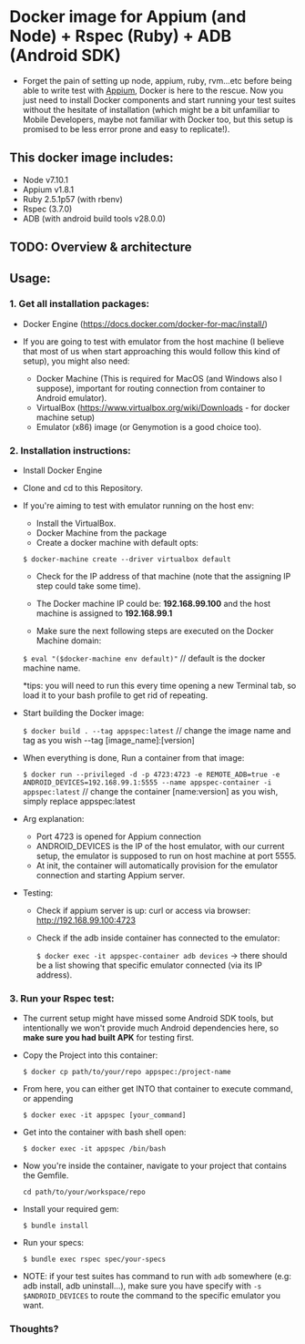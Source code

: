 # Docker image for Appium (and Node) + Rspec (Ruby) + ADB (Android SDK)
- Forget the pain of setting up node, appium, ruby, rvm...etc before being able to write test with [Appium](http://appium.io/), Docker is here to the rescue. Now you just need to install Docker components and start running your test suites without the hesitate of installation (which might be a bit unfamiliar to Mobile Developers, maybe not familiar with Docker too, but this setup is promised to be less error prone and easy to replicate!).

## This docker image includes:
  - Node v7.10.1
  - Appium v1.8.1
  - Ruby 2.5.1p57 (with rbenv)
  - Rspec (3.7.0)
  - ADB (with android build tools v28.0.0)
  
## TODO: Overview & architecture

## Usage:
### 1. Get all installation packages:
   - Docker Engine (https://docs.docker.com/docker-for-mac/install/)
   
   - If you are going to test with emulator from the host machine (I believe that most of us when start approaching this would follow this kind of setup), you might also need:
     - Docker Machine (This is required for MacOS (and Windows also I suppose), important for routing connection from container to Android emulator).
     - VirtualBox (https://www.virtualbox.org/wiki/Downloads - for docker machine setup) 
     - Emulator (x86) image (or Genymotion is a good choice too).

### 2. Installation instructions:
   - Install Docker Engine
   - Clone and cd to this Repository.
   
   - If you're aiming to test with emulator running on the host env:
      - Install the VirtualBox.
      - Docker Machine from the package
      - Create a docker machine with default opts:
     
     `$ docker-machine create --driver virtualbox default `
     
      - Check for the IP address of that machine (note that the assigning IP step could take some time).
      - The Docker machine IP could be: **192.168.99.100** and the host machine is assigned to **192.168.99.1**
   
      - Make sure the next following steps are executed on the Docker Machine domain: 
   
      `$ eval "($docker-machine env default)"` // default is the docker machine name.
      
      *tips: you will need to run this every time opening a new Terminal tab, so load it to your bash profile to get rid of repeating.
   - Start building the Docker image: 
     
     `$ docker build . --tag appspec:latest` // change the image name and tag as you wish --tag [image_name]:[version]
     
   - When everything is done, Run a container from that image:
     
     `$ docker run --privileged -d -p 4723:4723 -e REMOTE_ADB=true -e ANDROID_DEVICES=192.168.99.1:5555 --name appspec-container -i appspec:latest` 
     // change the container [name:version] as you wish, simply replace appspec:latest
     
   - Arg explanation: 
      - Port 4723 is opened for Appium connection
      - ANDROID_DEVICES is the IP of the host emulator, with our current setup, the emulator is supposed to run on host machine at port 5555.
      - At init, the container will automatically provision for the emulator connection and starting Appium server.
   - Testing: 
      - Check if appium server is up: curl or access via browser: http://192.168.99.100:4723
      - Check if the adb inside container has connected to the emulator: 
        
        `$ docker exec -it appspec-container adb devices` 
        -> there should be a list showing that specific emulator connected (via its IP address).

### 3. Run your Rspec test:
   - The current setup might have missed some Android SDK tools, but intentionally we won't provide much Android dependencies here, so **make sure you had built APK** for testing first.
   - Copy the Project into this container: 
     
     `$ docker cp path/to/your/repo appspec:/project-name`

   - From here, you can either get INTO that container to execute command, or appending 
     
     `$ docker exec -it appspec [your_command]`
   
   - Get into the container with bash shell open: 
   
     `$ docker exec -it appspec /bin/bash`
   
   - Now you're inside the container, navigate to your project that contains the Gemfile.
   
     `cd path/to/your/workspace/repo`
   
   - Install your required gem: 
     
     `$ bundle install`
   
   - Run your specs: 
     
     `$ bundle exec rspec spec/your-specs`
   
   - NOTE: if your test suites has command to run with `adb` somewhere (e.g: adb install, adb uninstall...), make sure you have specify with `-s $ANDROID_DEVICES` to route the command to the specific emulator you want.


### Thoughts?
